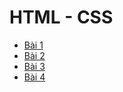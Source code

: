# HTML - CSS
* [Bài 1](https://thonghv61.github.io/Baitap1/)
* [Bài 2](https://thonghv61.github.io/Baitap2/)
* [Bài 3](https://thonghv61.github.io/Baitap3/)
* [Bài 4](https://thonghv61.github.io/Baitap4/)


